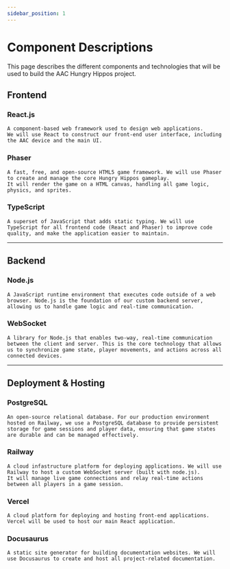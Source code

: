 ```yaml
---
sidebar_position: 1
---
```


# Component Descriptions

This page describes the different components and technologies that will be used to build the AAC Hungry Hippos project.

## Frontend
### React.js
`A component-based web framework used to design web applications.`  
`We will use React to construct our front-end user interface, including the AAC device and the main UI.`

### Phaser
`A fast, free, and open-source HTML5 game framework. We will use Phaser to create and manage the core Hungry Hippos gameplay.`  
`It will render the game on a HTML canvas, handling all game logic, physics, and sprites.`

### TypeScript
`A superset of JavaScript that adds static typing. We will use TypeScript for all frontend code (React and Phaser) to improve code quality, and make the application easier to maintain.`

---
## Backend

### Node.js
`A JavaScript runtime environment that executes code outside of a web browser. Node.js is the foundation of our custom backend server, allowing us to handle game logic and real-time communication.`

### WebSocket
`A library for Node.js that enables two-way, real-time communication between the client and server. This is the core technology that allows us to synchronize game state, player movements, and actions across all connected devices.`

---
## Deployment & Hosting

### PostgreSQL
`An open-source relational database. For our production environment hosted on Railway, we use a PostgreSQL database to provide persistent storage for game sessions and player data, ensuring that game states are durable and can be managed effectively.`

### Railway
`A cloud infastructure platform for deploying applications. We will use Railway to host a custom WebSocket server (built with node.js).`     
`It will manage live game connections and relay real-time actions between all players in a game session.`

### Vercel
`A cloud platform for deploying and hosting front-end applications.`  
`Vercel will be used to host our main React application.`

### Docusaurus
`A static site generator for building documentation websites. We will use Docusaurus to create and host all project-related documentation.`
